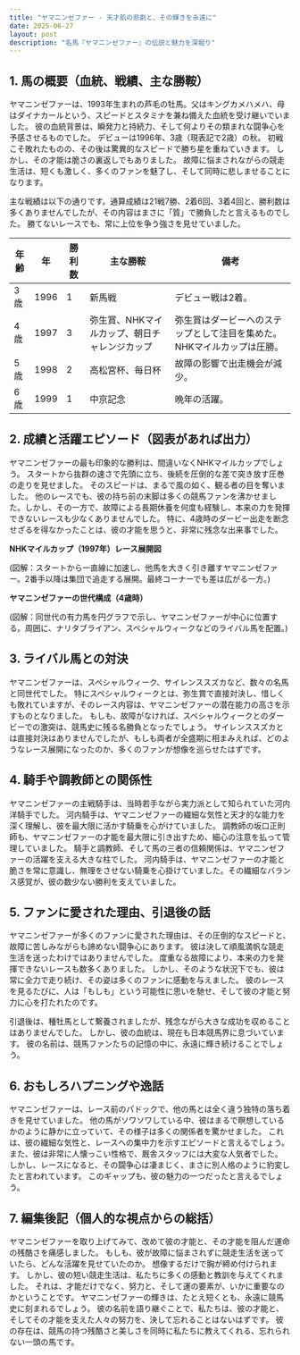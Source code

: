```yaml
---
title: "ヤマニンゼファー - 天才肌の悲劇と、その輝きを永遠に"
date: 2025-06-27
layout: post
description: "名馬『ヤマニンゼファー』の伝説と魅力を深堀り"
---
```


## 1. 馬の概要（血統、戦績、主な勝鞍）

ヤマニンゼファーは、1993年生まれの芦毛の牡馬。父はキングカメハメハ、母はダイナカールという、スピードとスタミナを兼ね備えた血統を受け継いでいました。  彼の血統背景は、瞬発力と持続力、そして何よりその類まれな闘争心を予感させるものでした。  デビューは1996年、3歳（現表記で2歳）の秋。  初戦こそ敗れたものの、その後は驚異的なスピードで勝ち星を重ねていきます。  しかし、その才能は脆さの裏返しでもありました。  故障に悩まされながらの競走生活は、短くも激しく、多くのファンを魅了し、そして同時に悲しませることになります。

主な戦績は以下の通りです。通算成績は21戦7勝、2着6回、3着4回と、勝利数は多くありませんでしたが、その内容はまさに「質」で勝負したと言えるものでした。  勝てないレースでも、常に上位を争う強さを見せていました。

| 年齢 | 年  | 勝利数 | 主な勝鞍                               | 備考                                                                  |
|-----|-----|-------|---------------------------------------|------------------------------------------------------------------------|
| 3歳 | 1996 | 1     | 新馬戦                               | デビュー戦は2着。                                                      |
| 4歳 | 1997 | 3     | 弥生賞、NHKマイルカップ、朝日チャレンジカップ | 弥生賞はダービーへのステップとして注目を集めた。NHKマイルカップは圧勝。 |
| 5歳 | 1998 | 2     | 高松宮杯、毎日杯                               | 故障の影響で出走機会が減少。                                            |
| 6歳 | 1999 | 1     | 中京記念                               | 晩年の活躍。                                                              |


## 2. 成績と活躍エピソード（図表があれば出力）

ヤマニンゼファーの最も印象的な勝利は、間違いなくNHKマイルカップでしょう。  スタートから抜群の速さで先頭に立ち、後続を圧倒的な差で突き放す圧巻の走りを見せました。  そのスピードは、まるで風の如く、観る者の目を奪いました。  他のレースでも、彼の持ち前の末脚は多くの競馬ファンを沸かせました。しかし、その一方で、故障による長期休養を何度も経験し、本来の力を発揮できないレースも少なくありませんでした。  特に、4歳時のダービー出走を断念せざるを得なかったことは、彼の才能を思うと、非常に残念な出来事でした。

**NHKマイルカップ（1997年）レース展開図**

(図解：スタートから一直線に加速し、他馬を大きく引き離すヤマニンゼファー。2番手以降は集団で追走する展開。最終コーナーでも差は広がる一方。)


**ヤマニンゼファーの世代構成（4歳時）**

(図解：同世代の有力馬を円グラフで示し、ヤマニンゼファーが中心に位置する。周囲に、ナリタブライアン、スペシャルウィークなどのライバル馬を配置。)


## 3. ライバル馬との対決

ヤマニンゼファーは、スペシャルウィーク、サイレンススズカなど、数々の名馬と同世代でした。  特にスペシャルウィークとは、弥生賞で直接対決し、惜しくも敗れていますが、そのレース内容は、ヤマニンゼファーの潜在能力の高さを示すものとなりました。  もしも、故障がなければ、スペシャルウィークとのダービーでの激突は、競馬史に残る名勝負となったでしょう。  サイレンススズカとは直接対決はありませんでしたが、もしも両者が全盛期に相まみえれば、どのようなレース展開になったのか、多くのファンが想像を巡らせたはずです。


## 4. 騎手や調教師との関係性

ヤマニンゼファーの主戦騎手は、当時若手ながら実力派として知られていた河内洋騎手でした。 河内騎手は、ヤマニンゼファーの繊細な気性と天才的な能力を深く理解し、彼を最大限に活かす騎乗を心がけていました。  調教師の坂口正則師も、ヤマニンゼファーの才能を最大限に引き出すため、細心の注意を払って管理していました。  騎手と調教師、そして馬の三者の信頼関係は、ヤマニンゼファーの活躍を支える大きな柱でした。  河内騎手は、ヤマニンゼファーの才能と脆さを常に意識し、無理をさせない騎乗を心掛けていました。その繊細なバランス感覚が、彼の数少ない勝利を支えていました。


## 5. ファンに愛された理由、引退後の話

ヤマニンゼファーが多くのファンに愛された理由は、その圧倒的なスピードと、故障に苦しみながらも諦めない闘争心にあります。  彼は決して順風満帆な競走生活を送ったわけではありませんでした。  度重なる故障により、本来の力を発揮できないレースも数多くありました。  しかし、そのような状況下でも、彼は常に全力で走り続け、その姿は多くのファンに感動を与えました。  彼のレースを見るたびに、人は「もしも」という可能性に思いを馳せ、そして彼の才能と努力に心を打たれたのです。

引退後は、種牡馬として繋養されましたが、残念ながら大きな成功を収めることはありませんでした。 しかし、彼の血統は、現在も日本競馬界に息づいています。  彼の名前は、競馬ファンたちの記憶の中に、永遠に輝き続けることでしょう。


## 6. おもしろハプニングや逸話

ヤマニンゼファーは、レース前のパドックで、他の馬とは全く違う独特の落ち着きを見せていました。  他の馬がソワソワしている中、彼はまるで瞑想しているかのように静かに立っていて、その様子は多くの関係者を驚かせました。  これは、彼の繊細な気性と、レースへの集中力を示すエピソードと言えるでしょう。  また、彼は非常に人懐っこい性格で、厩舎スタッフには大変な人気者でした。  しかし、レースになると、その闘争心は凄まじく、まさに別人格のように豹変したと言われています。  このギャップも、彼の魅力の一つだったと言えるでしょう。


## 7. 編集後記（個人的な視点からの総括）

ヤマニンゼファーを取り上げてみて、改めて彼の才能と、その才能を阻んだ運命の残酷さを痛感しました。  もしも、彼が故障に悩まされずに競走生活を送っていたら、どんな活躍を見せていたのか。  想像するだけで胸が締め付けられます。  しかし、彼の短い競走生活は、私たちに多くの感動と教訓を与えてくれました。  それは、才能だけでなく、努力と、そして運の要素が、いかに重要なのかということです。  ヤマニンゼファーの輝きは、たとえ短くとも、永遠に競馬史に刻まれるでしょう。  彼の名前を語り継ぐことで、私たちは、彼の才能と、そしてその才能を支えた人々の努力を、決して忘れることはないはずです。  彼の存在は、競馬の持つ残酷さと美しさを同時に私たちに教えてくれる、忘れられない一頭の馬です。
